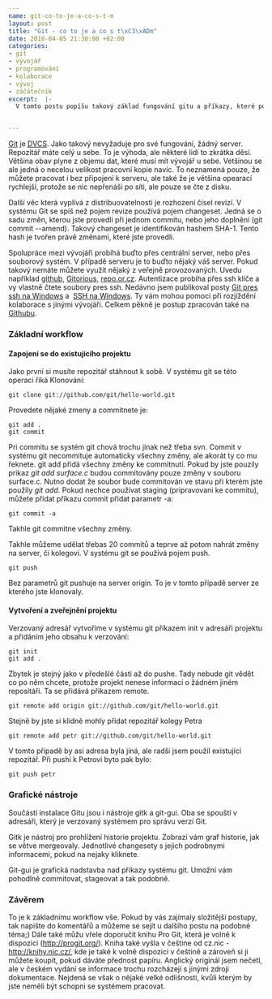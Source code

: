 ```yaml
--- 
name: git-co-to-je-a-co-s-t-m
layout: post
title: "Git - co to je a co s t\xC3\xADm"
date: 2010-04-05 21:30:00 +02:00
categories: 
- git
- vývojář
- programování
- kolaborace
- vývoj
- záčátečník
excerpt:  |-
  V tomto postu popíšu takový základ fungování gitu a příkazy, které použijete při práci nejčastěji.


---
```


[Git](http://git-scm.com) je <a href="http://en.wikipedia.org/wiki/Distributed_version_control_system"><abbr title="Distribuovaný/Decentralizovaný Systém pro Kontrolu Verzí">DVCS</abbr></a>. Jako takový nevyžaduje pro své fungování, žádný server. Repozitář máte celý u sebe. To je výhoda, ale některé lidi to zkrátka děsí. Většina obav plyne z objemu dat, které musí mít vývojář u sebe. Vetšinou se ale jedná o necelou velikost pracovní kopie navíc. To neznamená pouze, že můžete pracovat i bez připojení k serveru, ale také že je většina opearací rychlejší, protože se nic nepřenáši po síti, ale pouze se čte z disku.

Další věc která vyplívá z distribuovatelnosti je rozhození čísel revizí. V systému Git se spíš než pojem revize používá pojem changeset. Jedná se o sadu změn, kterou jste provedli při jednom commitu, nebo jeho doplnění (git commit --amend). Takový changeset je identifikován hashem SHA-1. Tento hash je tvořen právě změnami, které jste provedli.

Spolupráce mezi vývojáři probíhá buďto přes centrální server, nebo přes souborový systém. V případě serveru je to buďto nějaký váš server. Pokud takový nemáte můžete využít nějaký z veřejně provozovaných. Uvedu například <a href="http://github.com/">github</a>, <a href="http://gitorious.org/">Gitorious</a>, <a href="http://repo.or.cz/">repo.or.cz</a>. Autentizace probiha přes ssh klíče a vy vlastně čtete soubory pres ssh. Nedávno jsem publikoval posty <a href="http://www.rooland.cz/system/2010/03/31/git-pres-ssh-na-windows/">Git pres ssh na Windows</a> a  <a href="http://www.rooland.cz/komunikace/2009/12/ssh-na-windows/">SSH na Windows</a>. Ty vám mohou pomoci při rozjíždění kolaborace s jinými vývojáři. Celkem pěkně je postup zpracován také na <a href="http://help.github.com/msysgit-key-setup/">Githubu</a>.

### Základní workflow
#### Zapojení se do existujícího projektu

Jako první si musíte repozitář stáhnout k sobě. V systému git se této operaci říká Klonování:

    git clone git://github.com/git/hello-world.git

Provedete nějaké zmeny a commitnete je:

    git add .
    git commit

Pri commitu se systém git chová trochu jinak než třeba svn. Commit v systému git necommituje automaticky všechny změny, ale akorát ty co mu řeknete. git add přidá všechny změny ke commitnutí. Pokud by jste pouzily prikaz <em>git add surface.c</em> budou commitovány pouze změny v souboru surface.c. Nutno dodat že soubor bude commitován ve stavu při kterém jste použily <em>git add</em>. Pokud nechce používat staging (pripravovani ke commitu), můžete přidat příkazu commit přidat parametr -a:

    git commit -a

Takhle git commitne všechny změny.

Takhle můžeme udělat třebas 20 commitů a teprve až potom nahrát změny na server, či kolegovi. V systému git se používá pojem push.

    git push

Bez parametrů git pushuje na server origin. To je v tomto případě server ze kterého jste klonovaly.

#### Vytvoření a zveřejnění projektu

Verzovaný adresář vytvoříme v systému git příkazem init v adresáři projektu a přidáním jeho obsahu k verzování:

    git init
    git add .

Zbytek je stejný jako v předešlé části až do pushe. Tady nebude git vědět co po něm chcete, protože projekt nenese informaci o žádném jiném repositáři. Ta se přidává přikazem remote.

    git remote add origin git://github.com/git/hello-world.git

Stejně by jste si klidně mohly přidat repozitář kolegy Petra

    git remote add petr git://github.com/git/hello-world.git

V tomto případě by asi adresa byla jiná, ale radši jsem použil existující repozitář. Při pushi k Petrovi byto pak bylo:

    git push petr


### Grafické nástroje

Součástí instalace Gitu jsou i nástroje gitk a git-gui. Oba se spouští v adresáři, který je verzovaný systémem pro správu verzí Git.

Gitk je nástroj pro prohlížení historie projektu. Zobrazí vám graf historie, jak se větve mergeovaly. Jednotlivé changesety s jejich podrobnymi informacemi, pokud na nejaky kliknete.

Git-gui je grafická nadstavba nad příkazy systému git. Umožní vám pohodlně commitovat, stageovat a tak podobně.

### Závěrem

To je k základnímu workflow vše. Pokud by vás zajímaly složitější postupy, tak napište do komentářů a můžeme se sejít u dalšího postu na podobné téma;) Dále také můžu vřele doporučit knihu Pro Git, která je volně k dispozici (<a href="http://progit.org/">http://progit.org/</a>). Kniha také vyšla v češtine od cz.nic - <a href="http://knihy.nic.cz/">http://knihy.nic.cz/</a>, kde je také k volně dispozici v češtině a zároveň si ji můžete koupit, pokud dáváte přednost papíru. Anglický originál jsem nečetl, ale v českém vydání se informace trochu rozcházejí s jinými zdroji dokumentace. Nejdená se však o nějaké velké odlišnosti, kvůli kterým by jste neměli být schopni se systémem pracovat.
